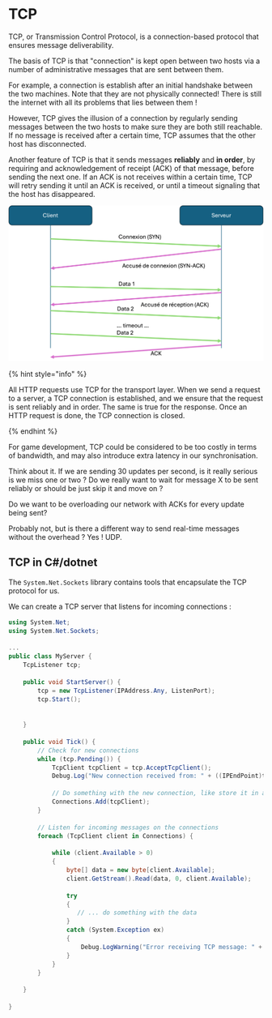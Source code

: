 # TCP

TCP, or Transmission Control Protocol, is a connection-based protocol that ensures message deliverability.

The basis of TCP is that "connection" is kept open between two hosts via a number of administrative messages that are sent between them.

For example, a connection is establish after an initial handshake between the two machines. Note that they are not physically connected! There is still the internet with all its problems that lies between them !

However, TCP gives the illusion of a connection by regularly sending messages between the two hosts to make sure they are both still reachable. If no message is received after a certain time, TCP assumes that the other host has disconnected.

Another feature of TCP is that it sends messages **reliably** and **in order**, by requiring and acknowledgement of receipt (ACK) of that message, before sending the next one. If an ACK is not receives within a certain time, TCP will retry sending it until an ACK is received, or until a timeout signaling that the host has disappeared.

![](../graphics/tcp.png)


{% hint style="info" %}

All HTTP requests use TCP for the transport layer. When we send a request to a server, a TCP connection is established, and we ensure that the request is sent reliably and in order. The same is true for the response. Once an HTTP request is done, the TCP connection is closed.

{% endhint %}


For game development, TCP could be considered to be too costly in terms of bandwidth, and may also introduce extra latency in our synchronisation.

Think about it. If we are sending 30 updates per second, is it really serious is we miss one or two ? Do we really want to wait for message X to be sent reliably or should be just skip it and move on ? 

Do we want to be overloading our network with ACKs for every update being sent?

Probably not, but is there a different way to send real-time messages without the overhead ? Yes ! UDP.

## TCP in C#/dotnet

The `System.Net.Sockets` library contains tools that encapsulate the TCP protocol for us.

We can create a TCP server that listens for incoming connections :

```c#
using System.Net;
using System.Net.Sockets;

...
public class MyServer {
    TcpListener tcp;

    public void StartServer() {
        tcp = new TcpListener(IPAddress.Any, ListenPort);
        tcp.Start();


    }

    public void Tick() {
        // Check for new connections
        while (tcp.Pending()) {
            TcpClient tcpClient = tcp.AcceptTcpClient();       
            Debug.Log("New connection received from: " + ((IPEndPoint)tcpClient.Client.RemoteEndPoint).Address);       
            
            // Do something with the new connection, like store it in a list or dictionary
            Connections.Add(tcpClient);     
        }

        // Listen for incoming messages on the connections
        foreach (TcpClient client in Connections) {           

            while (client.Available > 0)
            {   
                byte[] data = new byte[client.Available];
                client.GetStream().Read(data, 0, client.Available);

                try
                {
                   // ... do something with the data
                }
                catch (System.Exception ex)
                {
                    Debug.LogWarning("Error receiving TCP message: " + ex.Message);
                }
            }
        }

    }
    
}
```